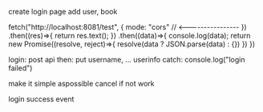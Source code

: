 create login page
add user, book



fetch("http://localhost:8081/test", {
        mode: "cors" // <----------------
    })
    .then((res)=>{
        return res.text();
    })
    .then((data)=>{
        console.log(data);
        return new Promise((resolve, reject)=>{
            resolve(data ? JSON.parse(data) : {})
        })
    })

login: post api
then: put username, ... userinfo
catch: console.log("login failed")

make it simple aspossible
cancel if not work

login success event
